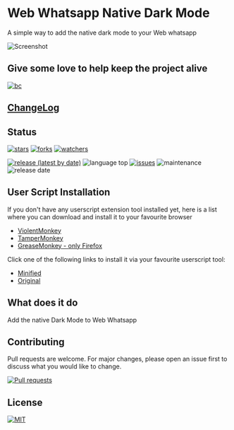 # Web Whatsapp Native Dark Mode

A simple way to add the native dark mode to your Web whatsapp

![Screenshot](https://i.imgur.com/Ccl0Twl.gif)

## Give some love to help keep the project alive

[![bc](https://cdn.buymeacoffee.com/buttons/lato-black.png)](https://www.buymeacoffee.com/dippas)

## [ChangeLog](https://github.com/dippas/WebWhatsapp-Native-DarkMode/releases)

## Status

[![stars](https://img.shields.io/github/stars/dippas/WebWhatsapp-Native-DarkMode.svg?style=social)](https://github.com/dippas/Whatsapp-Native-DarkMode/stargazers)
[![forks](https://img.shields.io/github/forks/dippas/WebWhatsapp-Native-DarkMode.svg?style=social)](https://github.com/dippas/Whatsapp-Native-DarkMode/network)
[![watchers](https://img.shields.io/github/watchers/dippas/WebWhatsapp-Native-DarkMode?label=Watchers&style=social)](https://github.com/dippas/Whatsapp-Native-DarkMode/watchers)

[![release (latest by date)](https://img.shields.io/github/v/release/dippas/WebWhatsapp-Native-DarkMode)](https://github.com/dippas/WebWhatsapp-Native-DarkMode/releases/latest)
![language top](https://img.shields.io/github/languages/top/dippas/WebWhatsapp-Native-DarkMode)
[![issues](https://img.shields.io/github/issues/dippas/WebWhatsapp-Native-DarkMode)](https://github.com/dippas/Whatsapp-Native-DarkMode/issues)
![maintenance](https://img.shields.io/maintenance/yes/2020)
![release date](https://img.shields.io/github/release-date/dippas/WebWhatsapp-Native-DarkMode)

## User Script Installation

If you don't have any userscript extension tool installed yet, here is a list where you can download and install it to your favourite browser

- [ViolentMonkey](https://violentmonkey.github.io/get-it/)
- [TamperMonkey](https://www.tampermonkey.net/)
- [GreaseMonkey - only Firefox](https://addons.mozilla.org/en-US/firefox/addon/greasemonkey/)

 Click one of the following links to install it via your favourite userscript tool:

- [Minified](https://raw.githubusercontent.com/dippas/WebWhatsapp-Native-DarkMode/master/js/userscript/webwhatsappnativedarkmode.min.user.js)
- [Original](https://raw.githubusercontent.com/dippas/WebWhatsapp-Native-DarkMode/master/js/userscript/webwhatsappnativedarkmode.user.js)

## What does it do

Add the native Dark Mode to Web Whatsapp 

## Contributing

Pull requests are welcome. For major changes, please open an issue first to discuss what you would like to change.

[![Pull requests](https://img.shields.io/github/issues-pr/dippas/WebWhatsapp-Native-DarkMode)](https://github.com/dippas/Whatsapp-Native-DarkMode/pulls)

## License

[![MIT](https://img.shields.io/github/license/dippas/WebWhatsapp-Native-DarkMode)](https://choosealicense.com/licenses/mit/)
